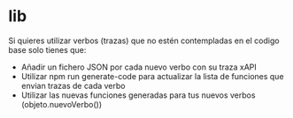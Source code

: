 # lib

Si quieres utilizar verbos (trazas) que no estén contempladas en el codigo base solo tienes que:
- Añadir un fichero JSON por cada nuevo verbo con su traza xAPI
- Utilizar npm run generate-code para actualizar la lista de funciones que envian trazas de cada verbo
- Utilizar las nuevas funciones generadas para tus nuevos verbos (objeto.nuevoVerbo())
